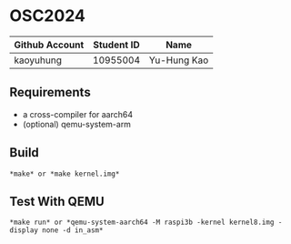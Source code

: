 # OSC2024

| Github Account | Student ID | Name          |
|----------------|------------|---------------|
| kaoyuhung      | 10955004   | Yu-Hung Kao   |

## Requirements

* a cross-compiler for aarch64
* (optional) qemu-system-arm

## Build 

```
*make* or *make kernel.img*
```

## Test With QEMU

```
*make run* or *qemu-system-aarch64 -M raspi3b -kernel kernel8.img -display none -d in_asm*
```

